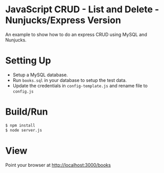 # JavaScript CRUD - List and Delete - Nunjucks/Express Version

An example to show how to do an express CRUD using MySQL and Nunjucks.

# Setting Up

* Setup a MySQL database.
* Run `books.sql` in your database to setup the test data.
* Update the credentials in `config-template.js` and rename file to `config.js`

# Build/Run

```sh
$ npm install
$ node server.js
```

# View
Point your browser at [http://localhost:3000/books](http://localhost:3000/books)

